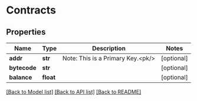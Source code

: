 # Contracts

## Properties
Name | Type | Description | Notes
------------ | ------------- | ------------- | -------------
**addr** | **str** | Note: This is a Primary Key.&lt;pk/&gt; | [optional] 
**bytecode** | **str** |  | [optional] 
**balance** | **float** |  | [optional] 

[[Back to Model list]](../README.md#documentation-for-models) [[Back to API list]](../README.md#documentation-for-api-endpoints) [[Back to README]](../README.md)


